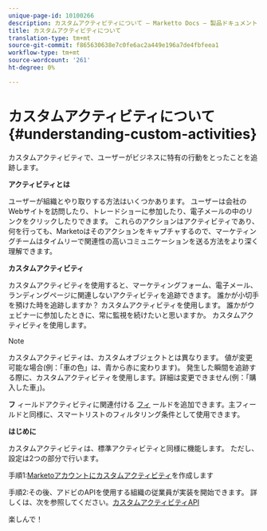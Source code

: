 ```yaml
---
unique-page-id: 10100266
description: カスタムアクティビティについて — Marketto Docs — 製品ドキュメント
title: カスタムアクティビティについて
translation-type: tm+mt
source-git-commit: f865630638e7c0fe6ac2a449e196a7de4fbfeea1
workflow-type: tm+mt
source-wordcount: '261'
ht-degree: 0%

---
```



# カスタムアクティビティについて{#understanding-custom-activities}

カスタムアクティビティで、ユーザーがビジネスに特有の行動をとったことを追跡します。

**アクティビティとは**

ユーザーが組織とやり取りする方法はいくつかあります。 ユーザーは会社のWebサイトを訪問したり、トレードショーに参加したり、電子メールの中のリンクをクリックしたりできます。 これらのアクションはアクティビティであり、何を行っても、Marketoはそのアクションをキャプチャするので、マーケティングチームはタイムリーで関連性の高いコミュニケーションを送る方法をより深く理解できます。

**カスタムアクティビティ**

カスタムアクティビティを使用すると、マーケティングフォーム、電子メール、ランディングページに関連しないアクティビティを追跡できます。 誰かが小切手を預けた時を追跡しますか？ カスタムアクティビティを使用します。 誰かがウェビナーに参加したときに、常に監視を続けたいと思いますか。 カスタムアクティビティを使用します。

>[!NOTE]
>
>カスタムアクティビティは、カスタムオブジェクトとは異なります。 値が変更可能な場合(例：「車の色」は、青から赤に変わります)。 発生した瞬間を追跡する際に、カスタムアクティビティを使用します。詳細は変更できません(例：「購入した車」)。

**フ** ィールドアクティビティに関連付ける [フィ](/help/marketo/product-docs/administration/marketo-custom-activities/add-edit-delete-marketo-custom-activity-fields.md) ールドを追加できます。主フィールドと同様に、スマートリストのフィルタリング条件として使用できます。

**はじめに**

カスタムアクティビティは、標準アクティビティと同様に機能します。 ただし、設定は2つの部分で行います。

手順1:[Marketoアカウントにカスタムアクティビティ](/help/marketo/product-docs/administration/marketo-custom-activities/create-a-custom-activity.md)を作成します

手順2:その後、アドビのAPIを使用する組織の従業員が実装を開始できます。 詳しくは、次を参照してください。[カスタムアクティビティAPI](https://developers.marketo.com/documentation/rest/add-custom-activities/)

楽しんで！
